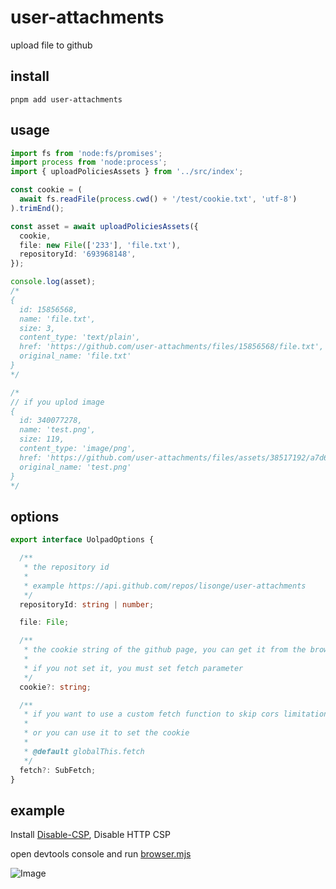 # user-attachments

upload file to github

## install

```shell
pnpm add user-attachments
```

## usage

```ts
import fs from 'node:fs/promises';
import process from 'node:process';
import { uploadPoliciesAssets } from '../src/index';

const cookie = (
  await fs.readFile(process.cwd() + '/test/cookie.txt', 'utf-8')
).trimEnd();

const asset = await uploadPoliciesAssets({
  cookie,
  file: new File(['233'], 'file.txt'),
  repositoryId: '693968148',
});

console.log(asset);
/*
{
  id: 15856568,
  name: 'file.txt',
  size: 3,
  content_type: 'text/plain',
  href: 'https://github.com/user-attachments/files/15856568/file.txt',
  original_name: 'file.txt'
}
*/

/*
// if you uplod image
{
  id: 340077278,
  name: 'test.png',
  size: 119,
  content_type: 'image/png',
  href: 'https://github.com/user-attachments/files/assets/38517192/a7d6a234-6019-44e0-a8a8-e4bc145c852c',
  original_name: 'test.png'
}
*/
```

## options

```ts
export interface UolpadOptions {

  /**
   * the repository id
   * 
   * example https://api.github.com/repos/lisonge/user-attachments
   */
  repositoryId: string | number;

  file: File;

  /**
   * the cookie string of the github page, you can get it from the browser developer tools
   *
   * if you not set it, you must set fetch parameter
   */
  cookie?: string;

  /**
   * if you want to use a custom fetch function to skip cors limitation
   *
   * or you can use it to set the cookie
   *
   * @default globalThis.fetch
   */
  fetch?: SubFetch;
}
```

## example

Install [Disable-CSP](https://github.com/lisonge/Disable-CSP), Disable HTTP CSP

open devtools console and run [browser.mjs](./test/browser.mjs)

![Image](https://github.com/user-attachments/assets/e02db90f-f065-48ea-b893-600a1da83ac5)
